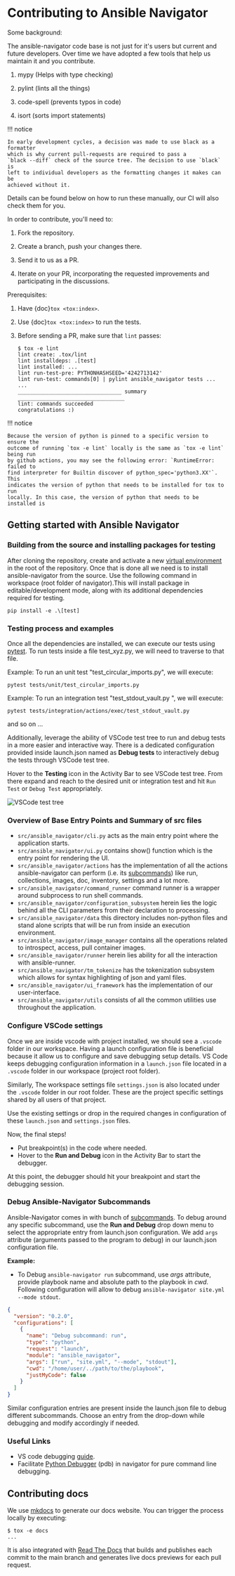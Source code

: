 # Contributing to Ansible Navigator

Some background:

The ansible-navigator code base is not just for it's users but current and
future developers. Over time we have adopted a few tools that help us maintain
it and you contribute.

1.  mypy (Helps with type checking)

2.  pylint (lints all the things)

3.  code-spell (prevents typos in code)

4.  isort (sorts import statements)

!!! notice

    In early development cycles, a decision was made to use black as a formatter
    which is why current pull-requests are required to pass a
    `black --diff` check of the source tree. The decision to use `black` is
    left to individual developers as the formatting changes it makes can be
    achieved without it.

Details can be found below on how to run these manually, our CI will also check
them for you.

In order to contribute, you'll need to:

1.  Fork the repository.

2.  Create a branch, push your changes there.

3.  Send it to us as a PR.

4.  Iterate on your PR, incorporating the requested improvements and
    participating in the discussions.

Prerequisites:

1.  Have {doc}`tox <tox:index>`.

2.  Use {doc}`tox <tox:index>` to run the tests.

3.  Before sending a PR, make sure that `lint` passes:

    ```shell-session
    $ tox -e lint
    lint create: .tox/lint
    lint installdeps: .[test]
    lint installed: ...
    lint run-test-pre: PYTHONHASHSEED='4242713142'
    lint run-test: commands[0] | pylint ansible_navigator tests ...
    ...
    _________________________________ summary __________________________________
    lint: commands succeeded
    congratulations :)
    ```

!!! notice

    Because the version of python is pinned to a specific version to ensure the
    outcome of running `tox -e lint` locally is the same as `tox -e lint` being run
    by github actions, you may see the following error: `RuntimeError: failed to
    find interpreter for Builtin discover of python_spec='python3.XX'`. This
    indicates the version of python that needs to be installed for tox to run
    locally. In this case, the version of python that needs to be installed is

## Getting started with Ansible Navigator

### Building from the source and installing packages for testing

After cloning the repository, create and activate a new [virtual environment] in
the root of the repository. Once that is done all we need is to install
ansible-navigator from the source. Use the following command in workspace (root
folder of navigator).This will install package in editable/development mode,
along with its additional dependencies required for testing.

```shell-session
pip install -e .\[test]
```

[virtual environment]: https://docs.python.org/3/library/venv.html

### Testing process and examples

Once all the dependencies are installed, we can execute our tests using
[pytest]. To run tests inside a file test_xyz.py, we will need to traverse to
that file.

[pytest]: https://docs.pytest.org/en/7.3.x/

Example: To run an unit test "test_circular_imports.py", we will execute:

`pytest tests/unit/test_circular_imports.py`

Example: To run an integration test "test_stdout_vault.py ", we will execute:

`pytest tests/integration/actions/exec/test_stdout_vault.py`

and so on ...

Additionally, leverage the ability of VSCode test tree to run and debug tests in
a more easier and interactive way. There is a dedicated configuration provided
inside launch.json named as **Debug tests** to interactively debug the tests
through VSCode test tree.

Hover to the **Testing** icon in the Activity Bar to see VSCode test tree. From
there expand and reach to the desired unit or integration test and hit
`Run Test` or `Debug Test` appropriately.

![VSCode test tree](images/test_tree_view.png)

### Overview of Base Entry Points and Summary of src files

- `src/ansible_navigator/cli.py` acts as the main entry point where the
  application starts.
- `src/ansible_navigator/ui.py` contains show() function which is the entry
  point for rendering the UI.
- `src/ansible_navigator/actions` has the implementation of all the actions
  ansible-navigator can perform (i.e. its [subcommands]) like run, collections,
  images, doc, inventory, settings and a lot more.
- `src/ansible_navigator/command_runner` command runner is a wrapper around
  subprocess to run shell commands.
- `src/ansible_navigator/configuration_subsystem` herein lies the logic behind
  all the CLI parameters from their declaration to processing.
- `src/ansible_navigator/data` this directory includes non-python files and
  stand alone scripts that will be run from inside an execution environment.
- `src/ansible_navigator/image_manager` contains all the operations related to
  introspect, access, pull container images.
- `src/ansible_navigator/runner` herein lies ability for all the interaction
  with ansible-runner.
- `src/ansible_navigator/tm_tokenize` has the tokenization subsystem which
  allows for syntax highlighting of json and yaml files.
- `src/ansible_navigator/ui_framework` has the implementation of our
  user-interface.
- `src/ansible_navigator/utils` consists of all the common utilities use
  throughout the application.

### Configure VSCode settings

Once we are inside vscode with project installed, we should see a `.vscode`
folder in our workspace. Having a launch configuration file is beneficial
because it allow us to configure and save debugging setup details. VS Code keeps
debugging configuration information in a `launch.json` file located in a
`.vscode` folder in our workspace (project root folder).

Similarly, The workspace settings file `settings.json` is also located under the
`.vscode` folder in our root folder. These are the project specific settings
shared by all users of that project.

Use the existing settings or drop in the required changes in configuration of
these `launch.json` and `settings.json` files.

Now, the final steps!

- Put breakpoint(s) in the code where needed.
- Hover to the **Run and Debug** icon in the Activity Bar to start the debugger.

At this point, the debugger should hit your breakpoint and start the debugging
session.

### Debug Ansible-Navigator Subcommands

Ansible-Navigator comes in with bunch of [subcommands]. To debug around any
specific subcommand, use the **Run and Debug** drop down menu to select the
appropriate entry from launch.json configuration. We add `args` attribute
(arguments passed to the program to debug) in our launch.json configuration
file.

[subcommands]: https://ansible-navigator.readthedocs.io/subcommands/

**Example:**

- To Debug `ansible-navigator run` subcommand, use _args_ attribute, provide
  playbook name and absolute path to the playbook in _cwd_. Following
  configuration will allow to debug `ansible-navigator site.yml --mode stdout`.

```json
{
  "version": "0.2.0",
  "configurations": [
    {
      "name": "Debug subcommand: run",
      "type": "python",
      "request": "launch",
      "module": "ansible_navigator",
      "args": ["run", "site.yml", "--mode", "stdout"],
      "cwd": "/home/user/../path/to/the/playbook",
      "justMyCode": false
    }
  ]
}
```

Similar configuration entries are present inside the launch.json file to debug
different subcommands. Choose an entry from the drop-down while debugging and
modify accordingly if needed.

### Useful Links

- VS code debugging [guide].
- Facilitate [Python Debugger] (pdb) in navigator for pure command line
  debugging.

[guide]: https://code.visualstudio.com/docs/editor/debugging
[python debugger]: https://www.geeksforgeeks.org/python-debugger-python-pdb/

## Contributing docs

We use [mkdocs](https://www.mkdocs.org/) to generate our docs website. You can
trigger the process locally by executing:

<!-- cspell:disable -->

```shell
$ tox -e docs
...
```

It is also integrated with [Read The Docs](https://readthedocs.org/) that builds
and publishes each commit to the main branch and generates live docs previews
for each pull request.
